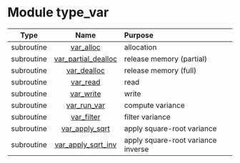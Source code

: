 # Module type_var

| Type | Name | Purpose |
| :--: | :--: | :---------- |
| subroutine | [var_alloc](https://github.com/JCSDA/saber/tree/develop/src/saber/bump/type_var.F90#L49) | allocation |
| subroutine | [var_partial_dealloc](https://github.com/JCSDA/saber/tree/develop/src/saber/bump/type_var.F90#L70) | release memory (partial) |
| subroutine | [var_dealloc](https://github.com/JCSDA/saber/tree/develop/src/saber/bump/type_var.F90#L88) | release memory (full) |
| subroutine | [var_read](https://github.com/JCSDA/saber/tree/develop/src/saber/bump/type_var.F90#L105) | read |
| subroutine | [var_write](https://github.com/JCSDA/saber/tree/develop/src/saber/bump/type_var.F90#L152) | write |
| subroutine | [var_run_var](https://github.com/JCSDA/saber/tree/develop/src/saber/bump/type_var.F90#L197) | compute variance |
| subroutine | [var_filter](https://github.com/JCSDA/saber/tree/develop/src/saber/bump/type_var.F90#L264) | filter variance |
| subroutine | [var_apply_sqrt](https://github.com/JCSDA/saber/tree/develop/src/saber/bump/type_var.F90#L399) | apply square-root variance |
| subroutine | [var_apply_sqrt_inv](https://github.com/JCSDA/saber/tree/develop/src/saber/bump/type_var.F90#L425) | apply square-root variance inverse |
